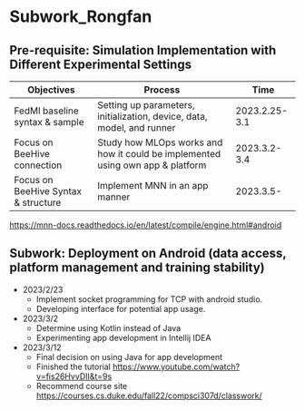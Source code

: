 # Subwork\_Rongfan

## Pre-requisite: Simulation Implementation with Different Experimental Settings
| Objectives                       | Process                                     | Time           |
| -------------------------------- | ------------------------------------------- | -------------- |
| FedMl baseline syntax & sample  | Setting up parameters, initialization, device, data, model, and runner      | 2023.2.25-3.1  |
| Focus on BeeHive connection | Study how MLOps works and how it could be implemented using own app & platform    | 2023.3.2-3.4 |
| Focus on BeeHive Syntax & structure | Implement MNN in an app manner | 2023.3.5- |

https://mnn-docs.readthedocs.io/en/latest/compile/engine.html#android

## Subwork: Deployment on Android (data access, platform management and training stability)
* 2023/2/23
  * Implement socket programming for TCP with android studio.
  *  Developing interface for potential app usage.
* 2023/3/2
  *  Determine using Kotlin instead of Java
  *  Experimenting app development in Intellij IDEA
* 2023/3/12
  *  Final decision on using Java for app development 
  *  Finished the tutorial 
        https://www.youtube.com/watch?v=fis26HvvDII&t=9s
  *  Recommend course site
        https://courses.cs.duke.edu/fall22/compsci307d/classwork/

